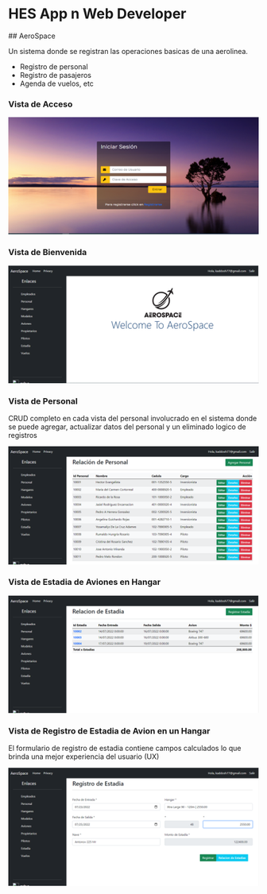 <link rel="shortcut icon" type="image/png" href="imgs/aero-space-icono.png">
<link href="https://cdn.jsdelivr.net/npm/bootstrap@5.2.0/dist/css/bootstrap.min.css" rel="stylesheet" integrity="sha384-gH2yIJqKdNHPEq0n4Mqa/HGKIhSkIHeL5AyhkYV8i59U5AR6csBvApHHNl/vI1Bx" crossorigin="anonymous">
<h1 id="main_title">  HES App n Web Developer </h1>
## AeroSpace

Un sistema donde se registran las operaciones basicas de una aerolinea.
- Registro de personal
- Registro de pasajeros
- Agenda de vuelos, etc

### Vista de Acceso
![Image](imgs/login.PNG)

### Vista de Bienvenida
![Image](imgs/welcomeview.PNG)

### Vista de Personal
CRUD completo en cada vista del personal involucrado en el sistema donde se puede agregar, actualizar datos del personal y un eliminado logico de registros

![Image](imgs/viewpersonal.PNG)

### Vista de Estadia de Aviones en Hangar
![Image](imgs/relacionestadias.PNG)

### Vista de Registro de Estadia de Avion en un Hangar
El formulario de registro de estadia contiene campos calculados lo que brinda una mejor experiencia del usuario (UX)

![Image](imgs/registroestadiasaviones.PNG)

